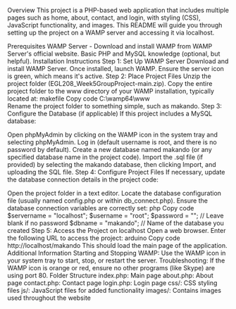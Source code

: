 Overview
This project is a PHP-based web application that includes multiple pages such as home, about, contact, and login, with styling (CSS), JavaScript functionality, and images. This README will guide you through setting up the project on a WAMP server and accessing it via localhost.

Prerequisites
WAMP Server - Download and install WAMP from WAMP Server's official website.
Basic PHP and MySQL knowledge (optional, but helpful).
Installation Instructions
Step 1: Set Up WAMP Server
Download and install WAMP Server.
Once installed, launch WAMP. Ensure the server icon is green, which means it's active.
Step 2: Place Project Files
Unzip the project folder (EGL208_Week5GroupProject-main.zip).
Copy the entire project folder to the www directory of your WAMP installation, typically located at:
makefile
Copy code
C:\wamp64\www\
Rename the project folder to something simple, such as makando.
Step 3: Configure the Database (if applicable)
If this project includes a MySQL database:

Open phpMyAdmin by clicking on the WAMP icon in the system tray and selecting phpMyAdmin.
Log in (default username is root, and there is no password by default).
Create a new database named makando (or any specified database name in the project code).
Import the .sql file (if provided) by selecting the makando database, then clicking Import, and uploading the SQL file.
Step 4: Configure Project Files
If necessary, update the database connection details in the project code:

Open the project folder in a text editor.
Locate the database configuration file (usually named config.php or within db_connect.php).
Ensure the database connection variables are correctly set:
php
Copy code
$servername = "localhost";
$username = "root";
$password = ""; // Leave blank if no password
$dbname = "makando"; // Name of the database you created
Step 5: Access the Project on localhost
Open a web browser.
Enter the following URL to access the project:
arduino
Copy code
http://localhost/makando
This should load the main page of the application.
Additional Information
Starting and Stopping WAMP: Use the WAMP icon in your system tray to start, stop, or restart the server.
Troubleshooting: If the WAMP icon is orange or red, ensure no other programs (like Skype) are using port 80.
Folder Structure
index.php: Main page
about.php: About page
contact.php: Contact page
login.php: Login page
css/: CSS styling files
js/: JavaScript files for added functionality
images/: Contains images used throughout the website
